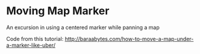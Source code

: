 # Moving Map Marker

An excursion in using a centered marker while panning a map

Code from this tutorial:
http://baraabytes.com/how-to-move-a-map-under-a-marker-like-uber/